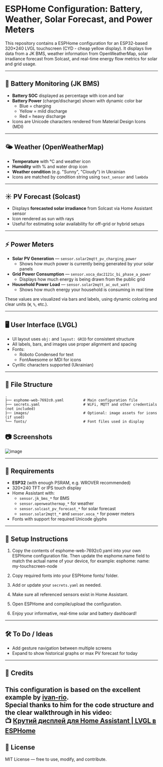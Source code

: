# ESPHome Configuration: Battery, Weather, Solar Forecast, and Power Meters

This repository contains a ESPHome configuration for an ESP32-based 320×240 LVGL touchscreen (CYD - cheap yellow display). 
It displays live data from a JK BMS, weather information from OpenWeatherMap, solar irradiance forecast from Solcast, and real-time energy flow metrics for solar and grid usage.

---

## 🔋 Battery Monitoring (JK BMS)

- **Battery SOC** displayed as percentage with icon and bar
- **Battery Power** (charge/discharge) shown with dynamic color bar
  - Blue = charging
  - Yellow = mild discharge
  - Red = heavy discharge
- Icons are Unicode characters rendered from Material Design Icons (MDI)

---

## 🌤 Weather (OpenWeatherMap)

- **Temperature** with °C and weather icon
- **Humidity** with % and water drop icon
- **Weather condition** (e.g. "Sunny", "Cloudy") in Ukrainian
- Icons are matched by condition string using `text_sensor` and `lambda`

---

## ☀️ PV Forecast (Solcast)

- Displays **forecasted solar irradiance** from Solcast via Home Assistant sensor
- Icon rendered as sun with rays
- Useful for estimating solar availability for off-grid or hybrid setups

---

## ⚡ Power Meters

- **Solar PV Generation** — `sensor.solar2mqtt_pv_charging_power`
  - Shows how much power is currently being generated by your solar panels
- **Grid Power Consumption** — `sensor.xoca_dac2121c_bi_phase_a_power`
  - Displays how much energy is being drawn from the public grid
- **Household Power Load** — `sensor.solar2mqtt_ac_out_watt`
  - Shows how much energy your household is consuming in real time

These values are visualized via bars and labels, using dynamic coloring and clear units (`W`, `%`, etc.).

---

## 🖥 User Interface (LVGL)

- UI layout uses `obj:` and `layout: GRID` for consistent structure
- All labels, bars, and images use proper alignment and spacing
- Fonts:
  - Roboto Condensed for text
  - FontAwesome or MDI for icons
- Cyrillic characters supported (Ukrainian)

---

## 📁 File Structure

```
.
├── esphome-web-7692c0.yaml         # Main configuration file
├── secrets.yaml                    # WiFi, MQTT and other credentials (not included)
├── images/                         # Optional: image assets for icons (if used)
└── fonts/                          # Font files used in display
```
## 📷 Screenshots

![image](https://github.com/user-attachments/assets/1be807e0-f227-4d53-8365-b4ca3f431394)

---

## 🧩 Requirements

- **ESP32** (with enough PSRAM, e.g. WROVER recommended)
- 320×240 TFT or IPS touch display 
- Home Assistant with:
  - `sensor.jk_bms_*` for BMS
  - `sensor.openweathermap_*` for weather
  - `sensor.solcast_pv_forecast_*` for solar forecast
  - `sensor.solar2mqtt_*` and `sensor.xoca_*` for power meters
- Fonts with support for required Unicode glyphs

---

## 🚀 Setup Instructions

1. Copy the contents of esphome-web-7692c0.yaml into your own ESPHome configuration file.
Then update the esphome.name field to match the actual name of your device, for example:
esphome:
  name: my-touchscreen-node

3. Copy required fonts into your ESPHome fonts/ folder.
4. Add or update your `secrets.yaml` as needed.
5. Make sure all referenced sensors exist in Home Assistant.
6. Open ESPHome and compile/upload the configuration.
7. Enjoy your informative, real-time solar and battery dashboard!

---

## 🛠 To Do / Ideas

- Add gesture navigation between multiple screens
- Expand to show historical graphs or max PV forecast for today

---

## 🙏 Credits

This configuration is based on the excellent example by [ivan-rio](https://github.com/ivan-rio).  
Special thanks to him for the code structure and the clear walkthrough in his video:  
📺 [Крутий дисплей для Home Assistant | LVGL в ESPHome](https://www.youtube.com/watch?v=efeK-VodNlA)
---

## 📄 License

MIT License — free to use, modify, and contribute.
